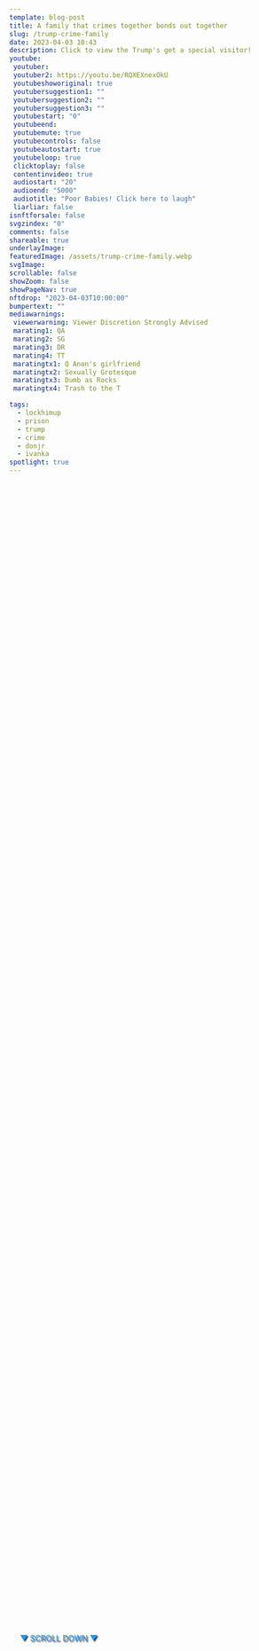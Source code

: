 ```yaml
---
template: blog-post
title: A family that crimes together bonds out together
slug: /trump-crime-family
date: 2023-04-03 10:43
description: Click to view the Trump's get a special visitor!
youtube:
 youtuber: 
 youtuber2: https://youtu.be/RQXEXnexOkU
 youtubeshoworiginal: true
 youtubersuggestion1: ""
 youtubersuggestion2: ""
 youtubersuggestion3: ""
 youtubestart: "0"
 youtubeend: 
 youtubemute: true
 youtubecontrols: false
 youtubeautostart: true
 youtubeloop: true
 clicktoplay: false
 contentinvideo: true
 audiostart: "20"
 audioend: "5000"
 audiotitle: "Poor Babies! Click here to laugh"
 liarliar: false
isnftforsale: false
svgzindex: "0"
comments: false
shareable: true
underlayImage: 
featuredImage: /assets/trump-crime-family.webp
svgImage: 
scrollable: false
showZoom: false
showPageNav: true
nftdrop: "2023-04-03T10:00:00"
bumpertext: ""
mediawarnings:
 viewerwarning: Viewer Discretion Strongly Advised
 marating1: QA
 marating2: SG
 marating3: DR
 marating4: TT
 maratingtx1: Q Anon's girlfriend
 maratingtx2: Sexually Grotesque
 maratingtx3: Dumb as Rocks
 maratingtx4: Trash to the T

tags:
  - lockhimup
  - prison
  - trump
  - crime
  - donjr
  - ivanka
spotlight: true
---
```


<div style="position:absolute; top:75vh; text-shadow:2px 2px 2px #333; color:#1D9BF0 !important; padding-left:2vw; animation:fadeout 4s forwards; animation-delay:4s;">
▼ SCROLL DOWN ▼
</div>

<div class="contentinside" style="height:auto; margin-top:1%;">
<img class="" src="/assets/hillary-laugh.webp" width="100%" style="opacity:0;
animation: hillaryLaugh 2s ease-out;
animation-delay: 7s;
animation-iteration-count:7;" />
</div>

<style>

	 

  

@keyframes hillaryLaugh {
0%{opacity:0}
25%{opacity:.3}
50%{opacity:.6;transform:scale(.5)}
75%{opacity:.8;transform:translateY(-1%)}
to{opacity:.1;transform:translateY(1%)}
}


/* .lake:after{animation:SkariFilter 6s ease-in-out;animation-delay:1s;animation-direction:alternate;animation-iteration-count:infinite;aspect-ratio:4/3!important;border:0 solid red;content:" ";display:block;display:grid;left:2.5vw;max-height:58vh;opacity:0;place-content:center;position:fixed;top:3vh;width:73vw;z-index:0} */
  

.numblist {
  clear: both;
  list-style: none;
counter-reset:item 11;
}
.numblist li {
  margin: 0 0;
  padding-top: 2em;
  padding-left: 1rem;
  display: block;
  position: relative;
  /* counter-increment: inst; */
counter-increment:item -1;
}
.numblist li::before {
content:counter(item) " ";
  background: rgba(0, 0, 0, .2);
  backdrop-filter: blur(12px);
  color: #999;
  font-size:clamp(3rem, 6vw, 5rem);
  font-weight: 700;
  font-style: italic;
  border-radius: 0 0.675em 0.675em 0;
  text-align: right;
  left: -20%;
top:0;
  width: 150px;
  position: absolute;
  transition: all 0.2s ease-in-out;
  text-shadow: .5vw -.5vh .3vw #000,0 8px 20px rgb(40, 8, 202),0px 12px 10px rgb(139, 142, 167),0 2px rgb(39, 67, 227),0 5px 2px rgb(39, 61, 227),0 0 2px rgb(39, 52, 227),0 0 2px rgb(39, 42, 227),0 0 1px rgb(39, 73, 227); */
}

.numblist li::after {
content:counter(item) " ";
  background: rgba(0, 0, 0, .2);
  backdrop-filter: blur(12px);
  color: #999;
  font-size:clamp(3rem, 6vw, 5rem);
  font-weight: 700;
  font-style: italic;
  border-radius: 0.675em 0   0 0.675em;
  text-align: left;
  right: -20%;
top:0;
  width: 140px;
  position: absolute;
  transition: all 0.2s ease-in-out;
  text-shadow: .5vw -.5vh .3vw #000,0 8px 20px rgb(40, 8, 202),0px 12px 10px rgb(139, 142, 167),0 2px rgb(39, 67, 227),0 5px 2px rgb(39, 61, 227),0 0 2px rgb(39, 52, 227),0 0 2px rgb(39, 42, 227),0 0 1px rgb(39, 73, 227); */
}

@media (min-width:50em) {
  .numblist li:before {
    width: 250px;
    left: -15vw;
    top:1vh;
  }
  
    .numblist li::after {
    width: 250px;
    right: -15vw;
    top:1vh;
  }
}
li h2{
    background: rgba(0, 0, 0, 0.7);
    padding:1px 1vw 1px 3vw;
    margin:-2.6vh auto 2vh auto;
    border-radius: 12px;
    font-size:clamp(1.2rem, 2.8vw, 3.8rem) !important;
    color: #ddd;
      text-align:center;
    		/* text-shadow: 0 20px 7px #000,0 8px 20px rgb(40, 8, 202),0px 12px 10px rgb(139, 142, 167),0 2px rgb(39, 67, 227),0 5px 2px rgb(39, 61, 227),0 0 2px rgb(39, 52, 227),0 0 2px rgb(39, 42, 227),0 0 1px rgb(39, 73, 227); */
}

    </style>


<div class="contentbody" style="text-align:left !important; margin-top:0;">


The antics of the Trump Crime Family have to stop. It's time to hold them accountable for their actions and throw them in jail where they belong.

<div class="" style="font-size:clamp(2rem, 3vw, 3.8rem); padding:0; text-align:center; width:80%; height:; overflow:visible; margin:5vh auto; border-radius:12px;">

The Top 10 Reasons Why The Trump Crime Family Belongs In Jail
<!-- <blockquote>
She promotes conspiracy theories like QAnon.
She has made anti-Semitic remarks.
She has made racist comments.
She has expressed support for violence and harassment.
She denies the scientific consensus on climate change.
She opposes LGBTQ+ rights.
She has not sponsored or co-sponsored any legislation that has become law.
She uses inflammatory rhetoric.
She is disrespectful to her colleagues in Congress.
She has ties to extremist groups like the Proud Boys and the Oath Keepers.
</blockquote> -->

</div>




<ol class="numblist" style="">
<li>

## Incitement of Insurrection:
The Trump family was responsible for the January 6th insurrection at the Capitol Building. Trump's own words and actions encouraged his supporters to storm the Capitol and try to overturn the election results.</li>

<li>

## Obstruction of Justice:
The Trump family has a long history of obstructing justice. Trump tried to fire Special Counsel Robert Mueller during the Russia investigation and has pardoned multiple people who committed crimes to protect him.</li>

<li>

## Tax Fraud:
The Trump family has been guilty of tax fraud for years. Multiple investigations have found that they have inflated the value of their properties to get tax breaks and defrauded investors.</li>

<li>

## Campaign Finance Violations:
Trump's 2016 campaign was fined for multiple campaign finance violations, including paying hush money to a porn star to keep her quiet about an affair with Trump.</li>

<li>

## Emoluments Clause Violations:
Trump and his family profited off the presidency by using their businesses to host foreign officials and charge exorbitant prices for hotel rooms and golf club memberships.</li>

<li>

## Money Laundering:
The Trump family has been laundering money through their real estate ventures, including the sale of properties to Russian oligarchs.</li>

<li>

## Environmental Violations:
The Trump family has a history of environmental violations, including illegally draining wetlands and polluting rivers.</li>

<li>

## Racial Discrimination:
The Trump family has a long history of racial discrimination, including being sued by the Department of Justice for discriminating against black renters in their properties.</li>


<li>

## Sexual Assault:
Multiple women have accused Trump of sexual assault and harassment, and his daughter Ivanka has been accused of sexual misconduct as well.</li>


<li>

## COVID-19 Mismanagement:
The Trump family downplayed the severity of COVID-19 and refused to take necessary precautions, resulting in thousands of preventable deaths.</li>






</ol>

</div>




